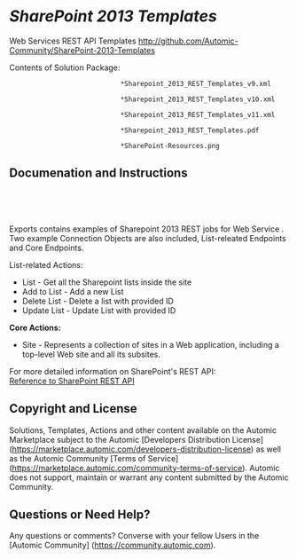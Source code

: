 *SharePoint 2013 Templates*
=============


Web Services REST API Templates
http://github.com/Automic-Community/SharePoint-2013-Templates

<!-- List of attached files -->
Contents of Solution Package:

						
								*Sharepoint_2013_REST_Templates_v9.xml
								
								*Sharepoint_2013_REST_Templates_v10.xml
								
								*Sharepoint_2013_REST_Templates_v11.xml
								
								*Sharepoint_2013_REST_Templates.pdf
								
								*SharePoint-Resources.png
								
						


Documenation and Instructions
---

<p><img style="float: right; max-width: 150px; padding-left: 20px;" src="https://4232ede8026b4f991cb1-5ae67ba1cd4fb41880d908fe138fa0c3.ssl.cf1.rackcdn.com/images/logos/logo_sharepoint_2013.png" alt="" /></p>
<p>&nbsp;</p>
<p>&nbsp;</p>
<p>Exports contains examples of Sharepoint 2013 REST jobs for Web Service . Two example Connection Objects are also included, List-releated Endpoints and Core Endpoints.</p>
<p>List-related Actions:</p>
<ul>
<li>List - Get all the Sharepoint lists inside the site</li>
<li>Add to List - Add a new List</li>
<li>Delete List - Delete a list with provided ID</li>
<li>Update List - Update List with provided ID</li>
</ul>
<p><strong> Core Actions:</strong></p>
<ul>
<li>Site - Represents a collection of sites in a Web application, including a top-level Web site and all its subsites.</li>
</ul>
<p>For more detailed information on SharePoint's REST API:<br /> <a href="http://msdn.microsoft.com/en-us/library/office/apps/jj860569.aspx#Reference">Reference to SharePoint REST API</a></p>

Copyright and License
---

Solutions, Templates, Actions and other content available on the Automic Marketplace subject to the Automic [Developers Distribution License] (https://marketplace.automic.com/developers-distribution-license) as well as the Automic Community [Terms of Service] (https://marketplace.automic.com/community-terms-of-service).
Automic does not support, maintain or warrant any content submitted by the Automic Community.



Questions or Need Help? 
---
Any questions or comments? Converse with your fellow Users in the [Automic Community] (https://community.automic.com).